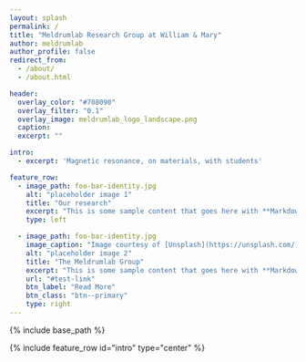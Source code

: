 ```yaml
---
layout: splash
permalink: /
title: "Meldrumlab Research Group at William & Mary"
author: meldrumlab
author_profile: false
redirect_from:
  - /about/
  - /about.html

header:
  overlay_color: "#708090"
  overlay_filter: "0.1"
  overlay_image: meldrumlab_logo_landscape.png
  caption:
  excerpt: ""

intro:
  - excerpt: 'Magnetic resonance, on materials, with students'

feature_row:
  - image_path: foo-bar-identity.jpg
    alt: "placeholder image 1"
    title: "Our research"
    excerpt: "This is some sample content that goes here with **Markdown** formatting."
    type: left

  - image_path: foo-bar-identity.jpg
    image_caption: "Image courtesy of [Unsplash](https://unsplash.com/)"
    alt: "placeholder image 2"
    title: "The Meldrumlab Group"
    excerpt: "This is some sample content that goes here with **Markdown** formatting."
    url: "#test-link"
    btn_label: "Read More"
    btn_class: "btn--primary"
    type: right
---
```

<!-- - image_path: foo-bar-identity.jpg
  title: "Methods"
  excerpt: "This is some sample content that goes here with **Markdown** formatting." -->

<!-- feature_row2:
  - image_path: foo-bar-identity.jpg
    alt: "placeholder image 2"
    title: "Placeholder Image Left Aligned"
    excerpt: 'This is some sample content that goes here with **Markdown** formatting. Left aligned with `type="left"`'
    url: "#test-link"
    btn_label: "Read More"
    btn_class: "btn--primary"

feature_row3:
  - image_path: foo-bar-identity.jpg
    alt: "placeholder image 2"
    title: "Placeholder Image Right Aligned"
    excerpt: 'This is some sample content that goes here with **Markdown** formatting. Right aligned with `type="right"`'
    url: "#test-link"
    btn_label: "Read More"
    btn_class: "btn--primary"

feature_row4:
  - image_path: foo-bar-identity.jpg
    alt: "placeholder image 2"
    title: "Placeholder Image Center Aligned"
    excerpt: 'This is some sample content that goes here with **Markdown** formatting. Centered with `type="center"`'
    url: "#test-link"
    btn_label: "Read More"
    btn_class: "btn--primary" -->


{% include base_path %}

{% include feature_row id="intro" type="center" %}

<!-- {% include feature_row %} -->

<!-- {% include feature_row id="feature_row2" type="left" %}

{% include feature_row id="feature_row3" type="right" %}

{% include feature_row id="feature_row4" type="center" %} -->
